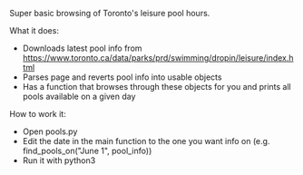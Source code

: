 Super basic browsing of Toronto's leisure pool hours.

What it does:
- Downloads latest pool info from https://www.toronto.ca/data/parks/prd/swimming/dropin/leisure/index.html
- Parses page and reverts pool info into usable objects
- Has a function that browses through these objects for you and prints all pools available on a given day

How to work it:
- Open pools.py
- Edit the date in the main function to the one you want info on (e.g. find_pools_on("June 1", pool_info))
- Run it with python3
